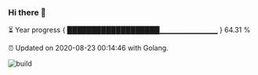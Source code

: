 ### Hi there 👋 

⏳ Year progress { ███████████████████▁▁▁▁▁▁▁▁▁▁▁ } 64.31 %

⏰ Updated on 2020-08-23 00:14:46 with Golang.

![build](https://github.com/shenxianpeng/shenxianpeng/workflows/build/badge.svg)